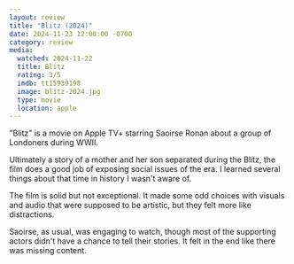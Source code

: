 ```yaml
---
layout: review
title: "Blitz (2024)"
date: 2024-11-23 12:00:00 -0700
category: review
media: 
  watched: 2024-11-22
  title: Blitz
  rating: 3/5
  imdb: tt15939198
  image: blitz-2024.jpg
  type: movie
  location: apple
---
```



"Blitz" is a movie on Apple TV+ starring Saoirse Ronan about a group of Londoners during WWII.

Ultimately a story of a mother and her son separated during the Blitz, the film does a good job of exposing social issues of the era. I learned several things about that time in history I wasn't aware of.

The film is solid but not exceptional. It made some odd choices with visuals and audio that were supposed to be artistic, but they felt more like distractions.

Saoirse, as usual, was engaging to watch, though most of the supporting actors didn't have a chance to tell their stories. It felt in the end like there was missing content.
